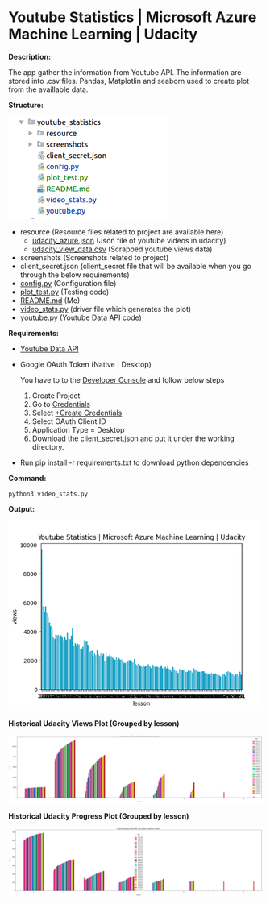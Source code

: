 # Youtube Statistics | Microsoft Azure Machine Learning | Udacity

<b>Description:</b>
    
The app gather the information from Youtube API. The information are stored into .csv files. 
Pandas, Matplotlin and seaborn used to create plot from the availlable data.

<b>Structure:</b>

![Structue](./screenshots/structure.png)

- resource (Resource files related to project are available here)
    - [udacity_azure.json](./resource/udacity_azure.json) (Json file of youtube videos in udacity)
    - [udacity_view_data.csv](./resource/udacity_view_data.csv) (Scrapped youtube views data)
- screenshots (Screenshots related to project)
- client_secret.json (client_secret file that will be available when you go through the below requirements)
- [config.py](config.py) (Configuration file)
- [plot_test.py](plot_test.py) (Testing code)
- [README.md](README.md) (Me)
- [video_stats.py](video_stats.py) (driver file which generates the plot)
- [youtube.py](youtube.py) (Youtube Data API code)


<b>Requirements:</b>

- [Youtube Data API](https://developers.google.com/youtube/v3/docs/videos/list)

- Google OAuth Token (Native | Desktop)
    
    You have to to the [Developer Console](https://console.developers.google.com/apis/) and follow below steps
    1. Create Project
    2. Go to [Credentials](https://console.developers.google.com/apis/credentials?project=)
    3. Select [+Create Credentials]()
    4. Select OAuth Client ID
    5. Application Type = Desktop
    6. Download the client_secret.json and put it under the working directory.
    
- Run pip install -r requirements.txt to download python dependencies

<b>Command:</b>
    
    python3 video_stats.py
    
<b>Output: </b>

![Output](screenshots/plot33.png)

<b>Historical Udacity Views Plot (Grouped by lesson)</b>

![Output](screenshots/plots/Historical-18-08-2020.png)      

<b>Historical Udacity Progress Plot (Grouped by lesson) <b>

![Output](screenshots/plots/Historical-MEAN-18-08-2020.png)      
